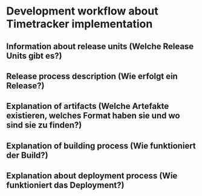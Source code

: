 # Development workflow about Timetracker implementation

## Information about release units (Welche Release Units gibt es?)
## Release process description (Wie erfolgt ein Release?)
## Explanation of artifacts (Welche Artefakte existieren, welches Format haben sie und wo sind sie zu finden?)

## Explanation of building process (Wie funktioniert der Build?)
## Explanation about deployment process (Wie funktioniert das Deployment?)